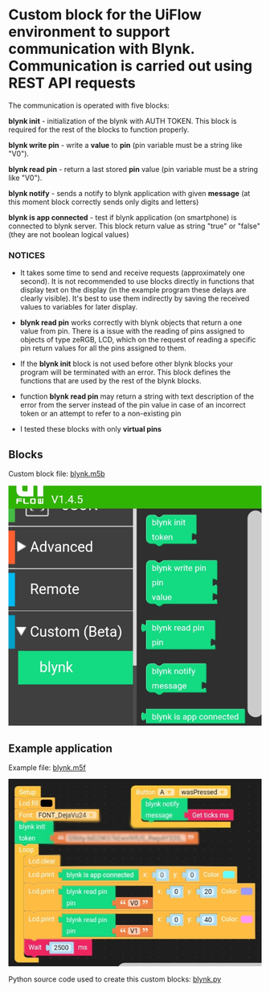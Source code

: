 

# Custom block for the UiFlow environment to support communication with Blynk. Communication is carried out using REST API requests


 The communication is operated with five blocks:

 **blynk init** - initialization of the blynk with AUTH TOKEN. This block is required for the rest of the blocks to function properly.

 **blynk write pin** - write a **value** to **pin** (pin variable must be a string like "V0").

 **blynk read pin** - return a last stored **pin** value (pin variable must be a string like "V0").

 **blynk notify** - sends a notify to blynk application with given **message** (at this moment block correctly sends only digits and letters)

 **blynk is app connected** - test if blynk application (on smartphone) is connected to blynk server. This block return value as string "true" or "false" (they are not boolean logical values)

### NOTICES


 - It takes some time to send and receive requests (approximately one second).  It is not recommended to use blocks directly in functions that display text on the display (in the example program these delays are clearly visible).  It's best to use them indirectly by saving the received values ​​to variables for later display.

 - **blynk read pin** works correctly with blynk objects that return a one value from pin. There is a issue with the reading of pins assigned to objects of type zeRGB, LCD, which on the request of reading a specific pin return values ​​for all the pins assigned to them.

 - If the **blynk init** block is not used before other blynk blocks your program will be terminated with an error.  This block defines the functions that are used by the rest of the blynk blocks.

 - function **blynk read pin** may return a string with text description of the error from the server instead of the pin value in case of an incorrect token or an attempt to refer to a non-existing pin

 - I tested these blocks with only **virtual pins**

## Blocks

Custom block file: [blynk.m5b](blynk.m5b)

![block.jpeg](block.jpeg)

## Example application

Example file: [blynk.m5f](blynk.m5f)

![example.jpeg](example.jpeg)

Python source code used to create this custom blocks: [blynk.py](blynk.py)

